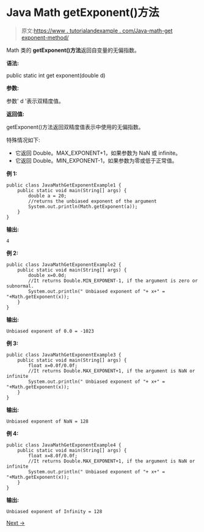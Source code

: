# Java Math getExponent()方法

> 原文:[https://www . tutorialandexample . com/Java-math-get exponent-method/](https://www.tutorialandexample.com/java-math-getexponent-method/)

Math 类的 **getExponent()方法**返回自变量的无偏指数。

**语法:**

public static int get exponent(double d)

**参数:**

参数' d '表示双精度值。

**返回值:**

getExponent()方法返回双精度值表示中使用的无偏指数。

特殊情况如下:

*   它返回 Double。MAX_EXPONENT+1，如果参数为 NaN 或 infinite。
*   它返回 Double。MIN_EXPONENT-1，如果参数为零或低于正常值。

**例 1:**

```
public class JavaMathGetExponentExample1 {
    public static void main(String[] args) {
        double a = 20;
        //returns the unbiased exponent of the argument
        System.out.println(Math.getExponent(a));
    }
}
```

**输出:**

```
4
```

**例 2:**

```
public class JavaMathGetExponentExample2 {
    public static void main(String[] args) {
        double x=0.0d;
        //It returns Double.MIN_EXPONENT-1, if the argument is zero or subnormal.
        System.out.println(" Unbiased exponent of "+ x+" =
"+Math.getExponent(x));
    }
}
```

**输出:**

```
Unbiased exponent of 0.0 = -1023
```

**例 3:**

```
public class JavaMathGetExponentExample3 {
    public static void main(String[] args) {
        float x=0.0f/0.0f;
        //It returns Double.MAX_EXPONENT+1, if the argument is NaN or infinite
        System.out.println(" Unbiased exponent of "+ x+" =
"+Math.getExponent(x));
    }
}
```

**输出:**

```
Unbiased exponent of NaN = 128
```

**例 4:**

```
public class JavaMathGetExponentExample4 {
    public static void main(String[] args) {
        float x=8.0f/0.0f;
        //It returns Double.MAX_EXPONENT+1, if the argument is NaN or infinite
        System.out.println(" Unbiased exponent of "+ x+" =
"+Math.getExponent(x));
    }
}
```

**输出:**

```
Unbiased exponent of Infinity = 128
```

[Next →](https://www.tutorialandexample.com/java-math-hypot-method/)